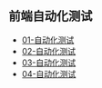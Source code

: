 ## 前端自动化测试

- [01-自动化测试](01-自动化测试.md)
- [02-自动化测试](02-自动化测试.md)
- [03-自动化测试](03-自动化测试.md)
- [04-自动化测试](04-自动化测试.md)
